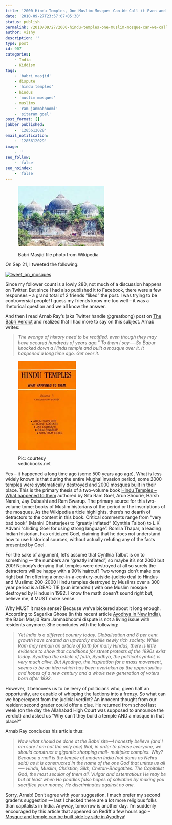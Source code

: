```yaml
---
title: '2000 Hindu Temples, One Muslim Mosque: Can We Call it Even and Move on Please?'
date: '2010-09-27T23:57:07+05:30'
status: publish
permalink: /2010/09/27/2000-hindu-temples-one-muslim-mosque-can-we-call-it-even-and-move-on-please
author: vishy
description: ''
type: post
id: 907
categories: 
    - India
    - Kiddism
tags:
    - 'babri masjid'
    - dispute
    - 'hindu temples'
    - hindus
    - 'muslim mosques'
    - muslims
    - 'ram janmabhoomi'
    - 'sitaram goel'
post_format: []
jabber_published:
    - '1285612028'
email_notification:
    - '1285612029'
image:
    - ''
seo_follow:
    - 'false'
seo_noindex:
    - 'false'
---
```

<figure aria-describedby="caption-attachment-1585" class="wp-caption alignleft" id="attachment_1585" style="width: 269px">

[![](../../../../uploads/2010/09/babri_masjid_file_photo_wikipedia.jpeg "babri_masjid_file_photo_wikipedia")](http://www.ulaar.com/wp-content/uploads/2010/09/babri_masjid_file_photo_wikipedia.jpeg)<figcaption class="wp-caption-text" id="caption-attachment-1585">Babri Masjid file photo from Wikipedia</figcaption></figure>

On Sep 21, I tweeted the following:

[![](http://ulaar.files.wordpress.com/2010/09/tweet_on_mosques.gif?w=300 "tweet_on_mosques")](http://ulaar.files.wordpress.com/2010/09/tweet_on_mosques.gif)

Since my follower count is a lowly 280, not much of a discussion happens on Twitter. But since I had also published it to Facebook, there were a few responses – a grand total of 2 friends “liked” the post. I was trying to be controversial people! I guess my friends know me too well – it was a rhetorical question and we all know the answer.

And then I read Arnab Ray’s (aka Twitter handle @greatbong) post on [The Babri Verdict](http://greatbong.net/2010/09/21/the-babri-verdict/) and realized that I had more to say on this subject. Arnab writes:

> *The wrongs of history need to be rectified, even though they may have occured hundreds of years ago.” To them I say—-So Babur knocked down a Hindu temple and built a mosque over it. It happened a long time ago. Get over it.*

<figure aria-describedby="caption-attachment-1587" class="wp-caption alignright" id="attachment_1587" style="width: 181px">

[![](../../../../uploads/2010/09/hindu_temples_what_happened_to_them_vedicbooks_net.jpeg "hindu_temples_what_happened_to_them_vedicbooks_net")](http://www.flipkart.com/hindu-temples-9991129200/p/itmdf8z2bbqwx2jn?pid=9789991129204&_l=d7izwEFQZLoDqctmJtMgDw--&_r=2gPDPXc9wCTVNPXn2yRilQ--&ref=d3f3bf93-67f1-42c5-b17b-2b70732871e5)<figcaption class="wp-caption-text" id="caption-attachment-1587">Pic: courtesy vedicbooks.net</figcaption></figure>

Yes – it happened a long time ago (some 500 years ago ago). What is less widely known is that during the entire Mughal invasion period, some 2000 temples were systematically destroyed and 2000 mosques built in their place. This is the primary thesis of a two-volume book [Hindu Temples – What happened to them](http://en.wikipedia.org/wiki/Hindu_Temples:_What_Happened_to_Them) authored by Sita Ram Goel, Arun Shourie, Harsh Narain, Jay Dubashi and Ram Swarup. The primary source for this two-volume tome: books of Muslim historians of the period or the inscriptions of the mosques. As the Wikipedia article highlights, there’s no dearth of detractors to the content in this book. Critical comments range from “very bad book” (Manini Chatterjee) to “greatly inflated” (Cynthia Talbot) to L.K Advani “chiding Goel for using strong language”. Romila Thapar, a leading Indian historian, has criticized Goel, claiming that he does not understand how to use historical sources, without actually refuting any of the facts presented by Goel.

For the sake of argument, let’s assume that Cynthia Talbot is on to something — the numbers are “greatly inflated”, so maybe it’s not 2000 but 200! Nobody’s denying that temples were destroyed at all so surely the detractors will be happy with a 90% haircut? Two wrongs don’t make one right but I’m offering a once-in-a-century-outside-judicio deal to Hindus and Muslims: 200-2000 Hindu temples destroyed by Muslims over a 300 year period is a DEAD TIE (pun intended!) with one Muslim mosque destroyed by Hindus in 1992. I know the math doesn’t sound right but, believe me, it MUST make sense.

Why MUST it make sense? Because we’ve bickered about it long enough. According to Sagarika Ghose (in this recent article [Ayodhya in New India](http://ibnlive.in.com/blogs/sagarikaghose/223/62016/sagarika-ghoses-blog-ayodhya-in-new-india.html?from=tn)), the Babri Masjid Ram Janmabhoomi dispute is not a living issue with residents anymore. She concludes with the following:

> *Yet India is a different country today. Globalisation and 8 per cent growth have created an upwardly mobile newly rich society. While Ram may remain an article of faith for many Hindus, there is little evidence to show that conditions for street protests of the 1990s exist today. Ayodhya the article of faith, Ayodhya, the political symbol, is very much alive. But Ayodhya, the inspiration for a mass movement, seems to be an idea which has been overtaken by the opportunities and hopes of a new century and a whole new generation of voters born after 1992.*

However, it behooves us to be leery of politicians who, given half an opportunity, are capable of whipping the factions into a frenzy. So what can we hope/expect from the judicial verdict? An innocent thought from our resident second grader could offer a clue. He returned from school last week (on the day the Allahabad High Court was supposed to announce the verdict) and asked us “Why can’t they build a temple AND a mosque in that place?”

Arnab Ray concludes his article thus:

> *Now what should be done at the Babri site—I honestly believe (and I am sure I am not the only one) that, in order to please everyone, we should construct a gigantic shopping mall- multiplex complex. Why? Because a mall is the temple of modern India (not dams as Nehru said) as it is constructed in the name of the one God that unites us all—- Hindu, Muslim, Christian, Sikh, Chetan-Bhagatites. The Capitalist God, the most secular of them all. Vulgar and ostentatious He may be but at least when He peddles false hopes of salvation by making you sacrifice your money, He discriminates against no one.*

Sorry, Arnab! Don’t agree with your suggestion. I much prefer my second grader’s suggestion — last I checked there are a lot more religious folks than capitalists in India. Anyway, tomorrow is another day. I’m suddenly encouraged by this article that appeared on Rediff a few hours ago – [Mosque and temple can be built side by side in Ayodhya](http://news.rediff.com/report/2010/sep/27/mosque-and-temple-can-be-built-side-by-side.htm)!